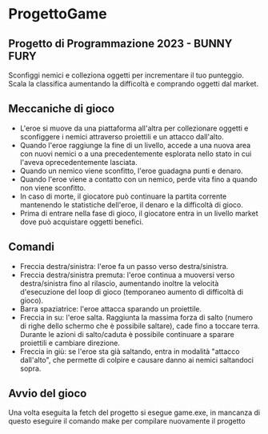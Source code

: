# ProgettoGame
## Progetto di Programmazione 2023 - BUNNY FURY
Sconfiggi nemici e colleziona oggetti per incrementare il tuo punteggio. Scala la classifica aumentando la difficoltà e comprando oggetti dal market.

## Meccaniche di gioco
- L'eroe si muove da una piattaforma all'altra per collezionare oggetti e sconfiggere i nemici attraverso proiettili e un attacco dall'alto.
- Quando l'eroe raggiunge la fine di un livello, accede a una nuova area con nuovi nemici o a una precedentemente esplorata nello stato in cui l'aveva oprecedentemente lasciata.
- Quando un nemico viene sconfitto, l'eroe guadagna punti e denaro.
- Quando l'eroe viene a contatto con un nemico, perde vita fino a quando non viene sconfitto.
- In caso di morte, il giocatore può continuare la partita corrente mantenendo le statistiche dell'eroe, il denaro e la difficoltà di gioco.
- Prima di entrare nella fase di gioco, il giocatore entra in un livello market dove può acquistare oggetti benefici.

## Comandi
- Freccia destra/sinistra: l'eroe fa un passo verso destra/sinistra.
- Freccia destra/sinistra premuta: l'eroe continua a muoversi verso destra/sinistra fino al rilascio, aumentando inoltre la velocità d'esecuzione del loop di gioco (temporaneo aumento di difficoltà di gioco).
- Barra spaziatrice: l'eroe attacca sparando un proiettile.
- Freccia in su: l'eroe salta. Raggiunta la massima forza di salto (numero di righe dello schermo che è possibile saltare), cade fino a toccare terra. Durante le azioni di salto/caduta è possibile continuare a sparare proiettili e cambiare direzione.
- Freccia in giù: se l'eroe sta già saltando, entra in modalità "attacco dall'alto", che permette di colpire e causare danno ai nemici saltandoci sopra.

## Avvio del gioco
Una volta eseguita la fetch del progetto si esegue game.exe, in mancanza di questo eseguire il comando make per compilare nuovamente il progetto

